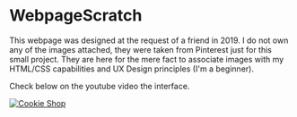 # WebpageScratch
This webpage was designed at the request of a friend in 2019.
I do not own any of the images attached, they were taken from Pinterest just for this small project. They are here for the mere fact to associate images with my HTML/CSS capabilities and UX Design principles (I'm a beginner).


Check below on the youtube video the interface.

[![Cookie Shop](http://img.youtube.com/vi/CM512fkNlT0/0.jpg)](http://www.youtube.com/watch?v=QQEWPO9ugZ4 "Cookie Shop")
